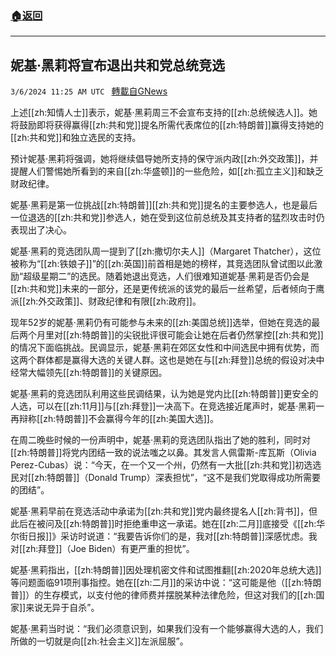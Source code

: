 ###  [:house:返回](README.md)
---


## 妮基·黑莉将宣布退出共和党总统竞选
`3/6/2024 11:25 AM UTC ` [轉載自GNews](https://gnews.org/articles/2370468)

上述[[zh:知情人士]]表示，妮基·黑莉周三不会宣布支持的[[zh:总统候选人]]。她将鼓励即将获得赢得[[zh:共和党]]提名所需代表席位的[[zh:特朗普]]赢得支持她的[[zh:共和党]]和独立选民的支持。

预计妮基·黑莉将强调，她将继续倡导她所支持的保守派内政[[zh:外交政策]]，并提醒人们警惕她所看到的来自[[zh:华盛顿]]的一些危险，如[[zh:孤立主义]]和缺乏财政纪律。

妮基·黑莉是第一位挑战[[zh:特朗普]][[zh:共和党]]提名的主要参选人，也是最后一位退选的[[zh:共和党]]参选人，她在受到这位前总统及其支持者的猛烈攻击时仍表现出了决心。

妮基·黑莉的竞选团队周一提到了[[zh:撒切尔夫人]]（Margaret Thatcher），这位被称为“[[zh:铁娘子]]”的[[zh:英国]]前首相是她的榜样，其竞选团队曾试图以此激励“超级星期二”的选民。随着她退出竞选，人们很难知道妮基·黑莉是否仍会是[[zh:共和党]]未来的一部分，还是更传统派的该党的最后一丝希望，后者倾向于鹰派[[zh:外交政策]]、财政纪律和有限[[zh:政府]]。

现年52岁的妮基·黑莉仍有可能参与未来的[[zh:美国总统]]选举，但她在竞选的最后两个月里对[[zh:特朗普]]的尖锐批评很可能会让她在后者仍然掌控[[zh:共和党]]的情况下面临挑战。民调显示，妮基·黑莉在郊区女性和中间选民中拥有优势，而这两个群体都是赢得大选的关键人群。这也是她在与[[zh:拜登]]总统的假设对决中经常大幅领先[[zh:特朗普]]的关键原因。

妮基·黑莉的竞选团队利用这些民调结果，认为她是党内比[[zh:特朗普]]更安全的人选，可以在[[zh:11月]]与[[zh:拜登]]一决高下。在竞选接近尾声时，妮基·黑莉一再辩称[[zh:特朗普]]不会赢得今年的[[zh:美国大选]]。

在周二晚些时候的一份声明中，妮基·黑莉的竞选团队指出了她的胜利，同时对[[zh:特朗普]]将党内团结一致的说法嗤之以鼻。其发言人佩雷斯-库瓦斯（Olivia Perez-Cubas）说：“今天，在一个又一个州，仍然有一大批[[zh:共和党]]初选选民对[[zh:特朗普]]（Donald Trump）深表担忧”，“这不是我们党取得成功所需要的团结”。

妮基·黑莉早前在竞选活动中承诺为[[zh:共和党]]党内最终提名人[[zh:背书]]，但此后在被问及[[zh:特朗普]]时拒绝重申这一承诺。她在[[zh:二月]]底接受《[[zh:华尔街日报]]》采访时说道：“我要告诉你们的是，我对[[zh:特朗普]]深感忧虑。我对[[zh:拜登]]（Joe Biden）有更严重的担忧”。

妮基·黑莉指出，[[zh:特朗普]]因处理机密文件和试图推翻[[zh:2020年总统大选]]等问题面临91项刑事指控。她在[[zh:二月]]的采访中说：“这可能是他（[[zh:特朗普]]）的生存模式，以支付他的律师费并摆脱某种法律危险，但这对我们的[[zh:国家]]来说无异于自杀”。

妮基·黑莉当时说：“我们必须意识到，如果我们没有一个能够赢得大选的人，我们所做的一切就是向[[zh:社会主义]]左派屈服”。
